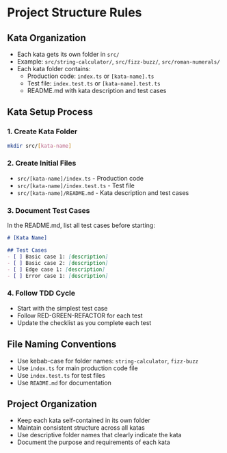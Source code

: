 # Project Structure Rules

## Kata Organization
- Each kata gets its own folder in `src/`
- Example: `src/string-calculator/`, `src/fizz-buzz/`, `src/roman-numerals/`
- Each kata folder contains:
  - Production code: `index.ts` or `[kata-name].ts`
  - Test file: `index.test.ts` or `[kata-name].test.ts`
  - README.md with kata description and test cases

## Kata Setup Process

### 1. Create Kata Folder
```bash
mkdir src/[kata-name]
```

### 2. Create Initial Files
- `src/[kata-name]/index.ts` - Production code
- `src/[kata-name]/index.test.ts` - Test file
- `src/[kata-name]/README.md` - Kata description and test cases

### 3. Document Test Cases
In the README.md, list all test cases before starting:
```markdown
# [Kata Name]

## Test Cases
- [ ] Basic case 1: [description]
- [ ] Basic case 2: [description]
- [ ] Edge case 1: [description]
- [ ] Error case 1: [description]
```

### 4. Follow TDD Cycle
- Start with the simplest test case
- Follow RED-GREEN-REFACTOR for each test
- Update the checklist as you complete each test

## File Naming Conventions
- Use kebab-case for folder names: `string-calculator`, `fizz-buzz`
- Use `index.ts` for main production code file
- Use `index.test.ts` for test files
- Use `README.md` for documentation

## Project Organization
- Keep each kata self-contained in its own folder
- Maintain consistent structure across all katas
- Use descriptive folder names that clearly indicate the kata
- Document the purpose and requirements of each kata 
